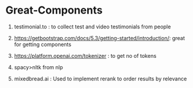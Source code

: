 # Great-Components

1. testimonial.to  : to collect test and video testimonials from people

2. https://getbootstrap.com/docs/5.3/getting-started/introduction/: great for getting components

3. https://platform.openai.com/tokenizer : to get no of tokens

4. spacy>nltk from nlp

5. mixedbread.ai : Used to implement rerank to order results by relevance
